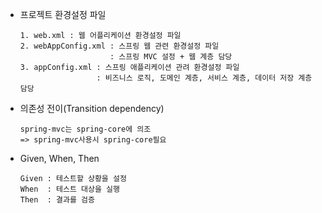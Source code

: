 * 프로젝트 환경설정 파일
      
      1. web.xml : 웹 어플리케이션 환경설정 파일
      2. webAppConfig.xml : 스프링 웹 관련 환경설정 파일
                          : 스프링 MVC 설정 + 웹 계층 담당
      3. appConfig.xml : 스프링 애플리케이션 관려 환경설정 파일
                       : 비즈니스 로직, 도메인 계층, 서비스 계층, 데이터 저장 계층 담당

* 의존성 전이(Transition dependency)
  
      spring-mvc는 spring-core에 의조
      => spring-mvc사용시 spring-core필요

* Given, When, Then
      
      Given : 테스트할 상황을 설정
      When  : 테스트 대상을 실행
      Then  : 결과를 검증
